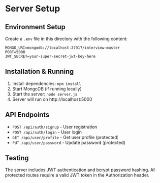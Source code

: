 # Server Setup

## Environment Setup
Create a `.env` file in this directory with the following content:

```
MONGO_URI=mongodb://localhost:27017/interview-master
PORT=5000
JWT_SECRET=your-super-secret-jwt-key-here
```

## Installation & Running
1. Install dependencies: `npm install`
2. Start MongoDB (if running locally)
3. Start the server: `node server.js`
4. Server will run on http://localhost:5000

## API Endpoints
- `POST /api/auth/signup` - User registration
- `POST /api/auth/login` - User login
- `GET /api/user/profile` - Get user profile (protected)
- `PUT /api/user/password` - Update password (protected)

## Testing
The server includes JWT authentication and bcrypt password hashing. All protected routes require a valid JWT token in the Authorization header.